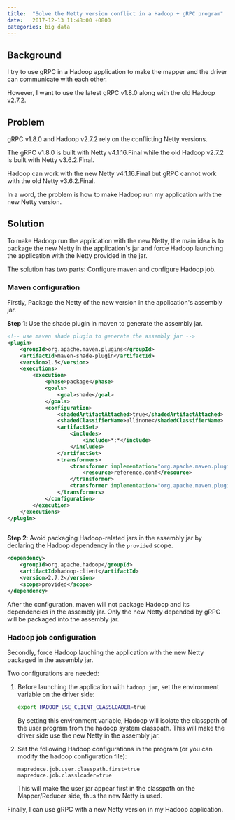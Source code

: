 ```yaml
---
title:  "Solve the Netty version conflict in a Hadoop + gRPC program"
date:   2017-12-13 11:48:00 +0800
categories: big data 
---
```


## Background

I try to use gRPC in a Hadoop application to make the mapper and the driver can communicate with each other.

However, I want to use the latest gRPC v1.8.0 along with the old Hadoop v2.7.2.

## Problem

gRPC v1.8.0 and Hadoop v2.7.2 rely on the conflicting Netty versions. 

The gRPC v1.8.0 is built with Netty v4.1.16.Final while the old Hadoop v2.7.2 is built with Netty v3.6.2.Final.

Hadoop can work with the new Netty v4.1.16.Final but gRPC cannot work with the old Netty v3.6.2.Final.

In a word, the problem is how to make Hadoop run my application with the new Netty version. 

## Solution

To make Hadoop run the application with the new Netty, the main idea is to package the new Netty in the application's jar and force Hadoop launching the application with the Netty provided in the jar.

The solution has two parts: Configure maven and configure Hadoop job.


### Maven configuration

Firstly, Package the Netty of the new version in the application's assembly jar.

**Step 1**: Use the shade plugin in maven to generate the assembly jar.

```xml
<!-- use maven shade plugin to generate the assembly jar -->
<plugin>
    <groupId>org.apache.maven.plugins</groupId>
    <artifactId>maven-shade-plugin</artifactId>
    <version>1.5</version>
    <executions>
        <execution>
            <phase>package</phase>
            <goals>
                <goal>shade</goal>
            </goals>
            <configuration>
                <shadedArtifactAttached>true</shadedArtifactAttached>
                <shadedClassifierName>allinone</shadedClassifierName>
                <artifactSet>
                    <includes>
                        <include>*:*</include>
                    </includes>
                </artifactSet>
                <transformers>
                    <transformer implementation="org.apache.maven.plugins.shade.resource.AppendingTransformer">
                        <resource>reference.conf</resource>
                    </transformer>
                    <transformer implementation="org.apache.maven.plugins.shade.resource.ManifestResourceTransformer"></transformer>
                </transformers>
            </configuration>
        </execution>
    </executions>
</plugin>
 
```

**Step 2**: Avoid packaging Hadoop-related jars in the assembly jar by declaring the Hadoop dependency in the `provided` scope.

```xml
<dependency>
    <groupId>org.apache.hadoop</groupId>
    <artifactId>hadoop-client</artifactId>
    <version>2.7.2</version>
    <scope>provided</scope>
</dependency>
```

After the configuration, maven will not package Hadoop and its dependencies in the assembly jar. Only the new Netty depended by gRPC will be packaged into the assembly jar.


### Hadoop job configuration

Secondly, force Hadoop lauching the application with the new Netty packaged in the assembly jar.

Two configurations are needed:

1. Before launching the application with `hadoop jar`, set the environment variable on the driver side:

    ```bash
    export HADOOP_USE_CLIENT_CLASSLOADER=true
    ```

    By setting this environment variable, Hadoop will isolate the classpath of the user program from the hadoop system classpath. This will make the driver side use the new Netty in the assembly jar.

1. Set the following Hadoop configurations in the program (or you can modify the hadoop configuration file):

    ``` 
    mapreduce.job.user.classpath.first=true
    mapreduce.job.classloader=true
    ```

    This will make the user jar appear first in the classpath on the Mapper/Reducer side, thus the new Netty is used.

Finally, I can use gRPC with a new Netty version in my Hadoop application.
